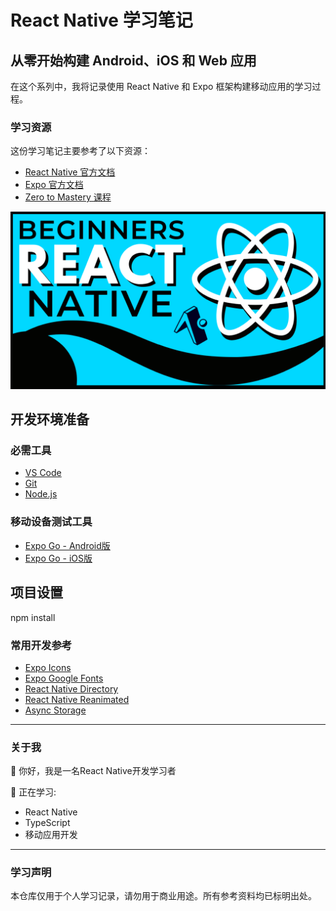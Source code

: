 # React Native 学习笔记

## 从零开始构建 Android、iOS 和 Web 应用

在这个系列中，我将记录使用 React Native 和 Expo 框架构建移动应用的学习过程。

### 学习资源

这份学习笔记主要参考了以下资源：
- [React Native 官方文档](https://reactnative.dev/)
- [Expo 官方文档](https://expo.dev/)
- [Zero to Mastery 课程](https://bit.ly/CompleteReactNative)

![React Native Learning](/readme-banner.PNG?raw=true)

## 开发环境准备

### 必需工具
- [VS Code](https://code.visualstudio.com/)
- [Git](https://git-scm.com/)
- [Node.js](https://nodejs.org/)

### 移动设备测试工具
- [Expo Go - Android版](https://play.google.com/store/apps/details?id=host.exp.exponent)
- [Expo Go - iOS版](https://apps.apple.com/us/app/expo-go/id982107779)

## 项目设置
npm install

### 常用开发参考
- [Expo Icons](https://icons.expo.fyi/)
- [Expo Google Fonts](https://github.com/expo/google-fonts)
- [React Native Directory](https://reactnative.directory/)
- [React Native Reanimated](https://docs.swmansion.com/react-native-reanimated/)
- [Async Storage](https://react-native-async-storage.github.io/async-storage/)

---

### 关于我

👋 你好，我是一名React Native开发学习者

🌱 正在学习:
- React Native
- TypeScript
- 移动应用开发

---

### 学习声明

本仓库仅用于个人学习记录，请勿用于商业用途。所有参考资料均已标明出处。
